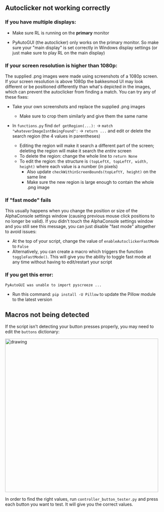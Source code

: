 ## Autoclicker not working correctly

### If you have multiple displays:

- Make sure RL is running on the **primary** monitor

- PyAutoGUI (the autoclicker) only works on the primary monitor. So make sure your "main display" is set correctly in Windows display settings (or just make sure to play RL on the main display)

### If your screen resolution is higher than 1080p:

The supplied .png images were made using screenshots of a 1080p screen. If your screen resolution is above 1080p the bakkesmod UI may look different or be positioned differently than what's depicted in the images, which can prevent the autoclicker from finding a match. You can try any of these fixes:

- Take your own screenshots and replace the supplied .png images
  - Make sure to crop them similarly and give them the same name

- In `functions.py` find `def getRegion(...):` → `match "whateverImageIsntBeingFound":` → `return ...` and edit or delete the search region (the 4 values in parentheses)
  - Editing the region will make it search a different part of the screen; deleting the region will make it search the *entire* screen
  - To delete the region: change the whole line to `return None`
  - To edit the region: the structure is `(topLeftX, topLeftY, width, height)` where each value is a number (in pixels)
    - Also update `checkWithinScreenBounds(topLeftY, height)` on the same line
    - Make sure the new region is large enough to contain the whole .png image
  
### If "fast mode" fails

This usually happens when you change the position or size of the AlphaConsole settings window (causing previous mouse click positions to no longer be valid). If you didn't touch the AlphaConsole settings window and you still see this message, you can just disable "fast mode" altogether to avoid issues:

- At the top of your script, change the value of `enableAutoclickerFastMode` to `False`
- Alternatively, you can create a macro which triggers the function `toggleFastMode()`. This will give you the ability to toggle fast mode at any time without having to edit/restart your script

### If you get this error: 

`PyAutoGUI was unable to import pyscreeze ...`

- Run this command: `pip install -U Pillow` to update the Pillow module to the latest version

## Macros not being detected

If the script isn't detecting your button presses properly, you may need to edit the `buttons` dictionary:

<img src="https://github.com/smallest-cock/RL-Custom-Quickchat/assets/48503773/9ccc127d-c148-463a-8992-cbc14e33e19a" alt="drawing" width="500"/>

In order to find the right values, run `controller_button_tester.py` and press each button you want to test. It will give you the correct values.